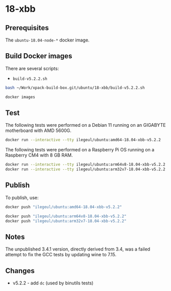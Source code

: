 
# 18-xbb

## Prerequisites

The `ubuntu-18.04-node-*` docker image.

## Build Docker images

There are several scripts:

- `build-v5.2.2.sh`

```sh
bash ~/Work/xpack-build-box.git/ubuntu/18-xbb/build-v5.2.2.sh

docker images
```

## Test

The following tests were performed on a Debian 11
running on an GIGABYTE motherboard with AMD 5600G.

```sh
docker run --interactive --tty ilegeul/ubuntu:amd64-18.04-xbb-v5.2.2
```

The following tests were performed on a Raspberry Pi OS
running on a Raspberry CM4 with 8 GB RAM.

```sh
docker run --interactive --tty ilegeul/ubuntu:arm64v8-18.04-xbb-v5.2.2
docker run --interactive --tty ilegeul/ubuntu:arm32v7-18.04-xbb-v5.2.2
```

## Publish

To publish, use:

```sh
docker push "ilegeul/ubuntu:amd64-18.04-xbb-v5.2.2"

docker push "ilegeul/ubuntu:arm64v8-18.04-xbb-v5.2.2"
docker push "ilegeul/ubuntu:arm32v7-18.04-xbb-v5.2.2"
```

## Notes

The unpublished 3.4.1 version, directly derived from 3.4,
was a failed attempt to fix the GCC tests by updating wine to 7.15.

## Changes

- v5.2.2 - add `dc` (used by binutils tests)

